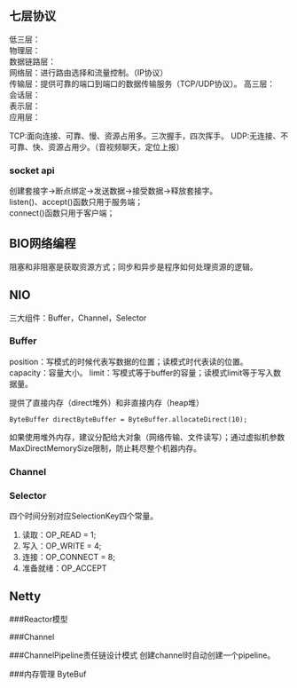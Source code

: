 #

## 七层协议
低三层：  
    物理层：  
    数据链路层：  
    网络层：进行路由选择和流量控制。（IP协议）  
传输层：提供可靠的端口到端口的数据传输服务（TCP/UDP协议）。
高三层：  
    会话层：  
    表示层：  
    应用层：  

TCP:面向连接、可靠、慢、资源占用多。三次握手，四次挥手。
UDP:无连接、不可靠、快、资源占用少。（音视频聊天，定位上报）

### socket api
创建套接字->断点绑定->发送数据->接受数据->释放套接字。  
listen()、accept()函数只用于服务端；  
connect()函数只用于客户端；

## BIO网络编程
阻塞和非阻塞是获取资源方式；同步和异步是程序如何处理资源的逻辑。


## NIO
三大组件：Buffer，Channel，Selector

### Buffer
position：写模式的时候代表写数据的位置；读模式时代表读的位置。
capacity：容量大小。
limit：写模式等于buffer的容量；读模式limit等于写入数据量。

提供了直接内存（direct堆外）和非直接内存（heap堆）
```
ByteBuffer directByteBuffer = ByteBuffer.allocateDirect(10);
```
如果使用堆外内存，建议分配给大对象（网络传输、文件读写）；通过虚拟机参数MaxDirectMemorySize限制，防止耗尽整个机器内存。

### Channel

### Selector
四个时间分别对应SelectionKey四个常量。
1. 读取：OP_READ = 1;
2. 写入：OP_WRITE = 4;
3. 连接：OP_CONNECT = 8;
4. 准备就绪：OP_ACCEPT 


## Netty

###Reactor模型

###Channel

###ChannelPipeline责任链设计模式
创建channel时自动创建一个pipeline。

###内存管理 ByteBuf
